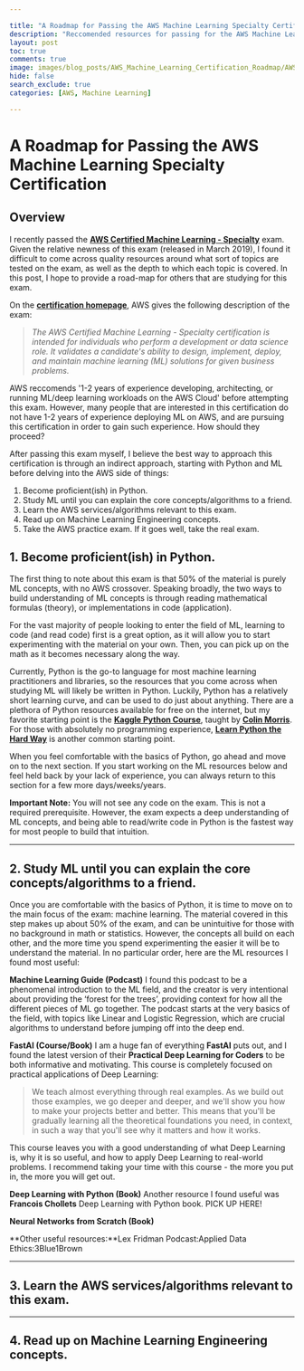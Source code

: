 ```yaml
---

title: "A Roadmap for Passing the AWS Machine Learning Specialty Certification"
description: "Reccomended resources for passing for the AWS Machine Learning Specialty."
layout: post
toc: true
comments: true
image: images/blog_posts/AWS_Machine_Learning_Certification_Roadmap/AWS-Certified_Machine-Learning_Specialty_512x512.6ac490d15fe033a3d67ca544ecd0bcbcb10d391a.png
hide: false
search_exclude: true
categories: [AWS, Machine Learning]

---
```


# A Roadmap for Passing the AWS Machine Learning Specialty Certification

## Overview

I recently passed the [**AWS Certified Machine Learning - Specialty**](https://aws.amazon.com/certification/certified-machine-learning-specialty/) exam. Given the relative newness of this exam (released in March 2019), I found it difficult to come across quality resources around what sort of topics are tested on the exam, as well as the depth to which each topic is covered. In this post, I hope to provide a road-map for others that are studying for this exam. 

On the [**certification homepage**](https://aws.amazon.com/certification/certified-machine-learning-specialty/), AWS gives the following description of the exam:

> *The AWS Certified Machine Learning - Specialty certification is intended for individuals who perform a development or data science role. It validates a candidate's ability to design, implement, deploy, and maintain machine learning (ML) solutions for given business problems.*

AWS reccomends '1-2 years of experience developing, architecting, or running ML/deep learning workloads on the AWS Cloud' before attempting this exam. However, many people that are interested in this certification do not have 1-2 years of experience deploying ML on AWS, and are pursuing this certification in order to gain such experience. How should they proceed?

After passing this exam myself, I believe the best way to approach this certification is through an indirect approach, starting with Python and ML before delving into the AWS side of things:

1. Become proficient(ish) in Python.
2. Study ML until you can explain the core concepts/algorithms to a friend.
3. Learn the AWS services/algorithms relevant to this exam.
4. Read up on Machine Learning Engineering concepts.
5. Take the AWS practice exam. If it goes well, take the real exam.

## 1. Become proficient(ish) in Python.

The first thing to note about this exam is that 50% of the material is purely ML concepts, with no AWS crossover. Speaking broadly, the two ways to build understanding of ML concepts is through reading mathematical formulas (theory), or implementations in code (application). 

For the vast majority of people looking to enter the field of ML, learning to code (and read code) first is a great option, as it will allow you to start experimenting with the material on your own. Then, you can pick up on the math as it becomes necessary along the way.

Currently, Python is the go-to language for most machine learning practitioners and libraries, so the resources that you come across when studying ML will likely be written in Python. Luckily, Python has a relatively short learning curve, and can be used to do just about anything. There are a plethora of Python resources available for free on the internet, but my favorite starting point is the [**Kaggle Python Course**](https://www.kaggle.com/learn/python), taught by [**Colin Morris**](https://www.kaggle.com/colinmorris). For those with absolutely no programming experience, [**Learn Python the Hard Way**](https://learncodethehardway.org/python/) is another common starting point.

When you feel comfortable with the basics of Python, go ahead and move on to the next section. If you start working on the ML resources below and feel held back by your lack of experience, you can always return to this section for a few more days/weeks/years. 

**Important Note:** You will not see any code on the exam. This is not a required prerequisite. However, the exam expects a deep understanding of ML concepts, and being able to read/write code in Python is the fastest way for most people to build that intuition.

------



## 2. Study ML until you can explain the core concepts/algorithms to a friend.

Once you are comfortable with the basics of Python, it is time to move on to the main focus of the exam: machine learning. The material covered in this step makes up about 50% of the exam, and can be unintuitive for those with no background in math or statistics. However, the concepts all build on each other, and the more time you spend experimenting the easier it will be to understand the material. In no particular order, here are the ML resources I found most useful:

**Machine Learning Guide (Podcast)**
I found this podcast to be a phenomenal introduction to the ML field, and the creator is very intentional about providing the ‘forest for the trees’, providing context for how all the different pieces of ML go together. The podcast starts at the very basics of the field, with topics like Linear and Logistic Regression, which are crucial algorithms to understand before jumping off into the deep end.

**FastAI (Course/Book)**
I am a huge fan of everything **FastAI** puts out, and I found the latest version of their **Practical Deep Learning for Coders** to be both informative and motivating. This course is completely focused on practical applications of Deep Learning:

> We teach almost everything through real examples. As we build out those examples, we go deeper and deeper, and we'll show you how to make your projects better and better. This means that you'll be gradually learning all the theoretical foundations you need, in context, in such a way that you'll see why it matters and how it works.

This course leaves you with a good understanding of what Deep Learning is, why it is so useful, and how to apply Deep Learning to real-world problems. I recommend taking your time with this course - the more you put in, the more you will get out.

**Deep Learning with Python (Book)**
Another resource I found useful was **Francois Chollets** Deep Learning with Python book. PICK UP HERE!

**Neural Networks from Scratch (Book)**

**Other useful resources:**Lex Fridman Podcast:Applied Data Ethics:3Blue1Brown

------



## 3. Learn the AWS services/algorithms relevant to this exam.

------



## 4. Read up on Machine Learning Engineering concepts.

